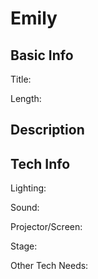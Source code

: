 # Emily


## Basic Info

Title:

Length:


## Description



## Tech Info

Lighting:

Sound:

Projector/Screen:

Stage:

Other Tech Needs:

